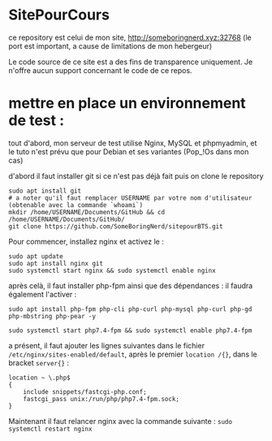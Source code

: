 # SitePourCours

ce repository est celui de mon site, http://someboringnerd.xyz:32768 (le port est important, a cause de limitations de mon hebergeur)

Le code source de ce site est a des fins de transparence uniquement. Je n'offre aucun support concernant le code de ce repos.

# mettre en place un environnement de test :

tout d'abord, mon serveur de test utilise Nginx, MySQL et phpmyadmin, et le tuto n'est prévu que pour Debian et ses variantes (Pop_!Os dans mon cas)

d'abord il faut installer git si ce n'est pas déjà fait puis on clone le repository

```
sudo apt install git
# a noter qu'il faut remplacer USERNAME par votre nom d'utilisateur (obtenable avec la commande `whoami`)
mkdir /home/USERNAME/Documents/GitHub && cd /home/USERNAME/Documents/GitHub/
git clone https://github.com/SomeBoringNerd/sitepourBTS.git
```

Pour commencer, installez nginx et activez le :

```
sudo apt update
sudo apt install nginx git
sudo systemctl start nginx && sudo systemctl enable nginx
```

après celà, il faut installer php-fpm ainsi que des dépendances :
il faudra également l'activer :
```
sudo apt install php-fpm php-cli php-curl php-mysql php-curl php-gd php-mbstring php-pear -y

sudo systemctl start php7.4-fpm && sudo systemctl enable php7.4-fpm
```

a présent, il faut ajouter les lignes suivantes dans le fichier `/etc/nginx/sites-enabled/default`, après le premier `location /{}`, dans le bracket `server{}` :

```
location ~ \.php$
{
    include snippets/fastcgi-php.conf;
    fastcgi_pass unix:/run/php/php7.4-fpm.sock;
}
```

Maintenant il faut relancer nginx avec la commande suivante :
`sudo systemctl restart nginx`
